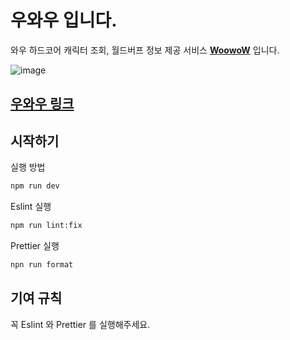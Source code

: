 # 우와우 입니다.
와우 하드코어 캐릭터 조회, 월드버프 정보 제공 서비스 [<strong>WoowoW</strong>](https://woo-wow.vercel.app) 입니다.

![image](https://github.com/CodeMonkids/WooWoW_Client/assets/117980824/b25101b0-a4b9-46ec-88ca-4248f8183ab6)
## [우와우 링크](https://woo-wow.vercel.app/)
## 시작하기
실행 방법
```bash
npm run dev
```
Eslint 실행 
```bash
npm run lint:fix 
```
Prettier 실행 
```bash
npn run format
```
## 기여 규칙
꼭 Eslint 와 Prettier 를 실행해주세요.
